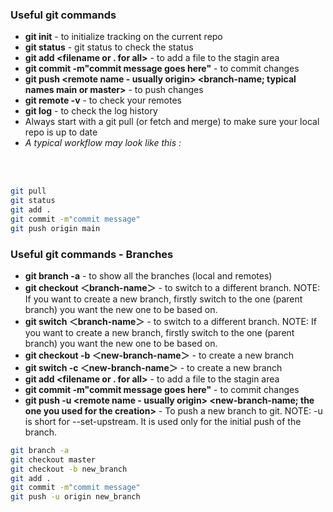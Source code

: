 
### Useful git commands
* __git init__ - to initialize tracking on the current repo
* __git status__ - git status to check the status
* __git add <filename or . for all>__ - to add a file to the stagin area
* __git commit -m"commit message goes here"__ - to commit changes
* __git push <remote name - usually origin> <branch-name; typical names main or master>__ - to push changes
* __git remote -v__ - to check your remotes
* __git log__ - to check the log history
* Always start with a git pull (or fetch and merge) to make sure your local repo is up to date
* _A typical workflow may look like this :_

<br>
<br>

```bash
git pull
git status
git add .
git commit -m"commit message"
git push origin main
```

### Useful git commands - Branches
* __git branch -a__ - to show all the branches (local and remotes)
* __git checkout ＜branch-name＞__ - to switch to a different branch. NOTE: If you want to create a new branch, firstly switch to the one (parent branch) you want the new one to be based on.
* __git switch ＜branch-name＞__ - to switch to a different branch. NOTE: If you want to create a new branch, firstly switch to the one (parent branch) you want the new one to be based on.
* __git checkout -b ＜new-branch-name＞__ - to create a new branch
* __git switch -c ＜new-branch-name＞__ - to create a new branch
* __git add <filename or . for all>__ - to add a file to the stagin area
* __git commit -m"commit message goes here"__ - to commit changes
* __git push -u <remote name - usually origin> <new-branch-name; the one you used for the creation>__ - To push a new branch to git. NOTE: -u is short for  --set-upstream. It is used only for the initial push of the branch.

```bash
git branch -a
git checkout master
git checkout -b new_branch
git add .
git commit -m"commit message"
git push -u origin new_branch
```